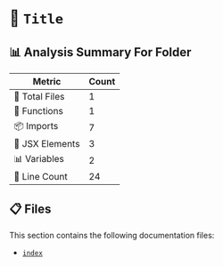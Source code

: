# 📁 `Title`

## 📊 Analysis Summary For Folder

| Metric | Count |
|--------|-------|
| 📁 Total Files | 1 |
| 🔧 Functions | 1 |
| 📦 Imports | 7 |
| 💠 JSX Elements | 3 |
| 📊 Variables | 2 |
| 🔢 Line Count | 24 |


## 📋 Files

This section contains the following documentation files:

- [`index`](./index.md)